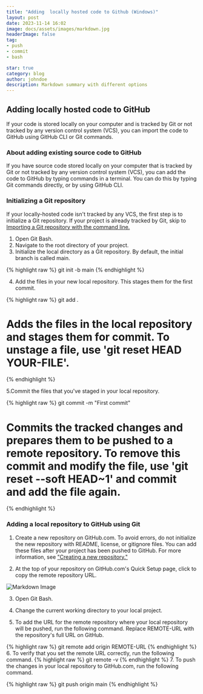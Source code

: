 ```yaml
---
title: "Adding  locally hosted code to Github (Windows)"
layout: post
date: 2023-11-14 16:02
image: docs/assets/images/markdown.jpg
headerImage: false
tag:
- push
- commit
- bash

star: true
category: blog
author: johndoe
description: Markdown summary with different options
---
```


## Adding locally hosted code to GitHub

If your code is stored locally on your computer and is tracked by Git or not tracked by any version control system (VCS), you can import the code to GitHub using GitHub CLI or Git commands.

### About adding existing source code to GitHub
If you have source code stored locally on your computer that is tracked by Git or not tracked by any version control system (VCS), you can add the code to GitHub by typing commands in a terminal. You can do this by typing Git commands directly, or by using GitHub CLI.

### Initializing a Git repository
If your locally-hosted code isn't tracked by any VCS, the first step is to initialize a Git repository. If your project is already tracked by Git, skip to [Importing a Git repository with the command line.](https://docs.github.com/en/migrations/importing-source-code/using-the-command-line-to-import-source-code/adding-locally-hosted-code-to-github#importing-a-git-repository-with-the-command-line)


1. Open Git Bash.
2. Navigate to the root directory of your project.
3. Initialize the local directory as a Git repository. By default, the initial branch is called main.

{% highlight raw %}
git init -b main
{% endhighlight %}

4. Add the files in your new local repository. This stages them for the first commit.

{% highlight raw %}
git add .
# Adds the files in the local repository and stages them for commit. To unstage a file, use 'git reset HEAD YOUR-FILE'.
{% endhighlight %}

5.Commit the files that you've staged in your local repository.

{% highlight raw %}
git commit -m "First commit"
# Commits the tracked changes and prepares them to be pushed to a remote repository. To remove this commit and modify the file, use 'git reset --soft HEAD~1' and commit and add the file again.
{% endhighlight %}

### Adding a local repository to GitHub using Git

1. Create a new repository on GitHub.com. To avoid errors, do not initialize the new repository with README, license, or gitignore files. You can add these files after your project has been pushed to GitHub. For more information, see ["Creating a new repository."](https://docs.github.com/en/repositories/creating-and-managing-repositories/creating-a-new-repository)

2. At the top of your repository on GitHub.com's Quick Setup page, click  to copy the remote repository URL.

![Markdown Image](https://docs.github.com/assets/cb-48149/mw-1440/images/help/repository/copy-remote-repository-url-quick-setup.webp)

3. Open Git Bash.

4. Change the current working directory to your local project.
5. To add the URL for the remote repository where your local repository will be pushed, run the following command. Replace REMOTE-URL with the repository's full URL on GitHub.

{% highlight raw %}
git remote add origin REMOTE-URL
{% endhighlight %}
6. To verify that you set the remote URL correctly, run the following command.
{% highlight raw %}
git remote -v
{% endhighlight %}
7. To push the changes in your local repository to GitHub.com, run the following command.

{% highlight raw %}
git push origin main
{% endhighlight %}
